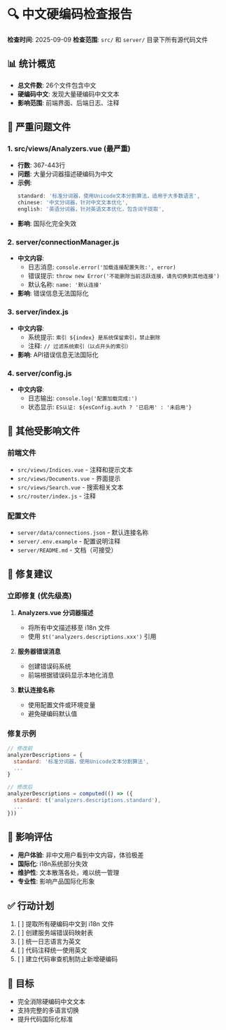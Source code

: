 # 🔍 中文硬编码检查报告

**检查时间**: 2025-09-09
**检查范围**: `src/` 和 `server/` 目录下所有源代码文件

## 📊 统计概览

- **总文件数**: 26个文件包含中文
- **硬编码中文**: 发现大量硬编码中文文本
- **影响范围**: 前端界面、后端日志、注释

## 🚨 严重问题文件

### 1. **src/views/Analyzers.vue** (最严重)
- **行数**: 367-443行
- **问题**: 大量分词器描述硬编码为中文
- **示例**:
  ```javascript
  standard: '标准分词器，使用Unicode文本分割算法，适用于大多数语言',
  chinese: '中文分词器，针对中文文本优化',
  english: '英语分词器，针对英语文本优化，包含词干提取',
  ```
- **影响**: 国际化完全失效

### 2. **server/connectionManager.js**
- **中文内容**:
  - 日志消息: `console.error('加载连接配置失败:', error)`
  - 错误提示: `throw new Error('不能删除当前活跃连接，请先切换到其他连接')`
  - 默认名称: `name: '默认连接'`
- **影响**: 错误信息无法国际化

### 3. **server/index.js**
- **中文内容**:
  - 系统提示: `索引 ${index} 是系统保留索引，禁止删除`
  - 注释: `// 过滤系统索引（以点开头的索引）`
- **影响**: API错误信息无法国际化

### 4. **server/config.js**
- **中文内容**:
  - 日志输出: `console.log('配置加载完成:')`
  - 状态显示: `ES认证: ${esConfig.auth ? '已启用' : '未启用'}`

## 📁 其他受影响文件

### 前端文件
- `src/views/Indices.vue` - 注释和提示文本
- `src/views/Documents.vue` - 界面提示
- `src/views/Search.vue` - 搜索相关文本
- `src/router/index.js` - 注释

### 配置文件
- `server/data/connections.json` - 默认连接名称
- `server/.env.example` - 配置说明注释
- `server/README.md` - 文档（可接受）

## 🔧 修复建议

### 立即修复 (优先级高)

1. **Analyzers.vue 分词器描述**
   - 将所有中文描述移至 i18n 文件
   - 使用 `$t('analyzers.descriptions.xxx')` 引用

2. **服务器错误消息**
   - 创建错误码系统
   - 前端根据错误码显示本地化消息

3. **默认连接名称**
   - 使用配置文件或环境变量
   - 避免硬编码默认值

### 修复示例

```javascript
// 修改前
analyzerDescriptions = {
  standard: '标准分词器，使用Unicode文本分割算法',
  ...
}

// 修改后
analyzerDescriptions = computed(() => ({
  standard: t('analyzers.descriptions.standard'),
  ...
}))
```

## 📝 影响评估

- **用户体验**: 非中文用户看到中文内容，体验极差
- **国际化**: i18n系统部分失效
- **维护性**: 文本散落各处，难以统一管理
- **专业性**: 影响产品国际化形象

## ✅ 行动计划

1. [ ] 提取所有硬编码中文到 i18n 文件
2. [ ] 创建服务端错误码映射表
3. [ ] 统一日志语言为英文
4. [ ] 代码注释统一使用英文
5. [ ] 建立代码审查机制防止新增硬编码

## 🎯 目标

- 完全消除硬编码中文文本
- 支持完整的多语言切换
- 提升代码国际化标准
